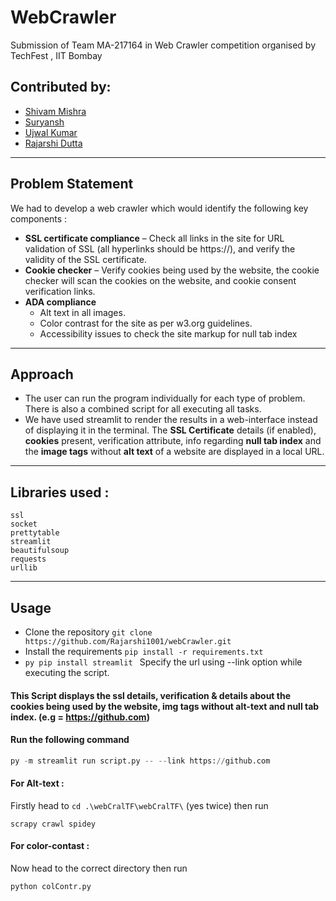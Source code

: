# WebCrawler

Submission of Team MA-217164 in Web Crawler competition organised by TechFest , IIT Bombay
## Contributed by:
* [Shivam Mishra](https://github.com/7shivamx)
* [Suryansh](https://github.com/0Suryansh)
* [Ujwal Kumar](https://github.com/ujwalk04)
* [Rajarshi Dutta](https://github.com/Rajarshi1001)
***

## Problem Statement
We had to develop a web crawler which would identify the following key components :
* __SSL certificate compliance__ – Check all links in the site for URL validation of SSL (all
hyperlinks should be https://), and verify the validity of the SSL certificate.
* __Cookie checker__ – Verify cookies being used by the website, the cookie checker will scan
the cookies on the website, and cookie consent verification links.
* __ADA compliance__
    * Alt text in all images.
    * Color contrast for the site as per w3.org guidelines.
    * Accessibility issues to check the site markup for null tab index
***
## Approach

* The user can run the program individually for each type of problem. There is also a combined script for all executing all tasks.
* We have used streamlit to render the results in a web-interface instead of displaying it in the terminal. The __SSL Certificate__ details (if enabled), __cookies__ present, verification attribute, info regarding __null tab index__ and the __image tags__ without __alt text__ of a website are displayed in a local URL.

***
## Libraries used :

```
ssl
socket
prettytable
streamlit
beautifulsoup
requests
urllib
```
***
## Usage

* Clone the repository  `git clone https://github.com/Rajarshi1001/webCrawler.git`
* Install the requirements `pip install -r requirements.txt`
* ```py pip install streamlit ```
Specify the url using --link option while executing the script.

#### This Script displays the ssl details, verification & details about the cookies being used by the website, img tags without alt-text and null tab index. (e.g = https://github.com)

#### Run the following command 
```py
py -m streamlit run script.py -- --link https://github.com
```

<!-- #### For SSL-Certificate compilance test:
```
python3 check.py
```
#### For Cookie- test:
```
python3 cookies.py
``` -->
#### For Alt-text :
Firstly head to `cd .\webCralTF\webCralTF\` (yes twice) then run
```
scrapy crawl spidey
```
#### For color-contast :
Now head to the correct directory then run
```
python colContr.py
```
<!-- #### For tab-Index navigation :
```
python3 tabindex.py
``` -->
